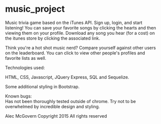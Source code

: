 # music_project

Music trivia game based on the iTunes API.  Sign up, login, and start listening!  You can save your favorite songs by clicking the hearts and then viewing them on your profile.  Download any song you hear (for a cost) on the itunes store by clicking the associated link.  

Think you're a hot shot music nerd?  Compare yourself against other users on the leaderboard.  You can click to view other people's profiles and favorite lists as well.



Technologies used: 

HTML, CSS, Javascript, JQuery
Express, SQL and Sequelize.  

Some additional styling in Bootstrap.


Known bugs:  
Has not been thoroughly tested outside of chrome.  Try not to be overwhelmed by incredible design and styling.

Alec McGovern
Copyright 2015
All rights reserved
